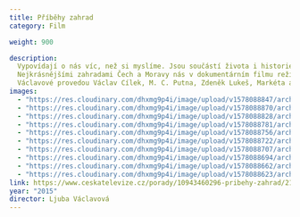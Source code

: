 ```yaml
---
title: Příběhy zahrad
category: Film

weight: 900

description:
  Vypovídají o nás víc, než si myslíme. Jsou součástí života i historie.
  Nejkrásnějšími zahradami Čech a Moravy nás v dokumentárním filmu režisérky Ljuby
  Václavové provedou Václav Cílek, M. C. Putna, Zdeněk Lukeš, Markéta a Petra Veličkovi
images:
  - "https://res.cloudinary.com/dhxmg9p4i/image/upload/v1578088847/archweb/DSC_0813_g4ypy2.jpg"
  - "https://res.cloudinary.com/dhxmg9p4i/image/upload/v1578088870/archweb/DSC_0962_nvnoi2.jpg"
  - "https://res.cloudinary.com/dhxmg9p4i/image/upload/v1578088828/archweb/DSC_0825_uwipot.jpg"
  - "https://res.cloudinary.com/dhxmg9p4i/image/upload/v1578088781/archweb/DSC_0792_lxak2w.jpg"
  - "https://res.cloudinary.com/dhxmg9p4i/image/upload/v1578088756/archweb/DSC_0501_tep76e.jpg"
  - "https://res.cloudinary.com/dhxmg9p4i/image/upload/v1578088722/archweb/DSC_0271_k1kwom.jpg"
  - "https://res.cloudinary.com/dhxmg9p4i/image/upload/v1578088707/archweb/DSC_0347_g5sg66.jpg"
  - "https://res.cloudinary.com/dhxmg9p4i/image/upload/v1578088694/archweb/DSC_0358_phxp8v.jpg"
  - "https://res.cloudinary.com/dhxmg9p4i/image/upload/v1578088662/archweb/DSC_0404_y0c8ag.jpg"
  - "https://res.cloudinary.com/dhxmg9p4i/image/upload/v1578088623/archweb/do_2.5_velkej_fotak_794_gljxsi.jpg"
link: https://www.ceskatelevize.cz/porady/10943460296-pribehy-zahrad/21556226533
year: "2015"
director: Ljuba Václavová
---
```

